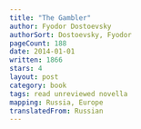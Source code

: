 ```yaml
---
title: "The Gambler"
author: Fyodor Dostoevsky
authorSort: Dostoevsky, Fyodor
pageCount: 188
date: 2014-01-01
written: 1866
stars: 4
layout: post
category: book
tags: read unreviewed novella
mapping: Russia, Europe
translatedFrom: Russian
---
```

